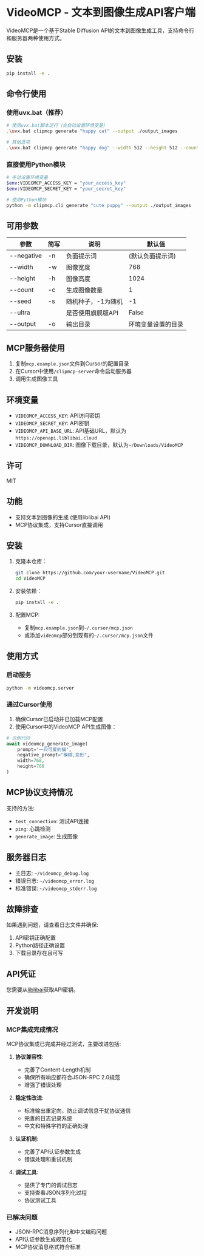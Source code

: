 # VideoMCP - 文本到图像生成API客户端

VideoMCP是一个基于Stable Diffusion API的文本到图像生成工具，支持命令行和服务器两种使用方式。

## 安装

```bash
pip install -e .
```

## 命令行使用

### 使用uvx.bat（推荐）

```bash
# 使用uvx.bat脚本运行（会自动设置环境变量）
.\uvx.bat clipmcp generate "happy cat" --output ./output_images

# 其他选项
.\uvx.bat clipmcp generate "happy dog" --width 512 --height 512 --count 3 --ultra
```

### 直接使用Python模块

```bash
# 手动设置环境变量
$env:VIDEOMCP_ACCESS_KEY = "your_access_key"
$env:VIDEOMCP_SECRET_KEY = "your_secret_key"

# 使用Python模块
python -m clipmcp.cli generate "cute puppy" --output ./output_images
```

## 可用参数

| 参数 | 简写 | 说明 | 默认值 |
|------|-----|------|-------|
| --negative | -n | 负面提示词 | (默认负面提示词) |
| --width | -w | 图像宽度 | 768 |
| --height | -h | 图像高度 | 1024 |
| --count | -c | 生成图像数量 | 1 |
| --seed | -s | 随机种子，-1为随机 | -1 |
| --ultra | | 是否使用旗舰版API | False |
| --output | -o | 输出目录 | 环境变量设置的目录 |

## MCP服务器使用

1. 复制`mcp.example.json`文件到Cursor的配置目录
2. 在Cursor中使用`/clipmcp-server`命令启动服务器
3. 调用生成图像工具

## 环境变量

- `VIDEOMCP_ACCESS_KEY`: API访问密钥
- `VIDEOMCP_SECRET_KEY`: API密钥
- `VIDEOMCP_API_BASE_URL`: API基础URL，默认为`https://openapi.liblibai.cloud`
- `VIDEOMCP_DOWNLOAD_DIR`: 图像下载目录，默认为`~/Downloads/VideoMCP`

## 许可

MIT

## 功能

- 支持文本到图像的生成 (使用liblibai API)
- MCP协议集成，支持Cursor直接调用

## 安装

1. 克隆本仓库：
   ```bash
   git clone https://github.com/your-username/VideoMCP.git
   cd VideoMCP
   ```

2. 安装依赖：
   ```bash
   pip install -e .
   ```

3. 配置MCP:
   - 复制`mcp.example.json`到`~/.cursor/mcp.json`
   - 或添加`videomcp`部分到现有的`~/.cursor/mcp.json`文件

## 使用方式

### 启动服务

```bash
python -m videomcp.server
```

### 通过Cursor使用

1. 确保Cursor已启动并已加载MCP配置
2. 使用Cursor中的VideoMCP API生成图像：

```python
# 示例代码
await videomcp_generate_image(
    prompt="一只可爱的猫",
    negative_prompt="模糊,变形",
    width=768,
    height=768
)
```

## MCP协议支持情况

支持的方法:
- `test_connection`: 测试API连接
- `ping`: 心跳检测
- `generate_image`: 生成图像

## 服务器日志

- 主日志: `~/videomcp_debug.log`
- 错误日志: `~/videomcp_error.log`
- 标准错误: `~/videomcp_stderr.log`

## 故障排查

如果遇到问题，请查看日志文件并确保:
1. API密钥正确配置
2. Python路径正确设置
3. 下载目录存在且可写

## API凭证

您需要从[liblibai](https://www.liblibai.com)获取API密钥。

## 开发说明

### MCP集成完成情况

MCP协议集成已完成并经过测试，主要改进包括:

1. **协议兼容性**:
   - 完善了Content-Length机制
   - 确保所有响应都符合JSON-RPC 2.0规范
   - 增强了错误处理

2. **稳定性改进**:
   - 标准输出重定向，防止调试信息干扰协议通信
   - 完善的日志记录系统
   - 中文和特殊字符的正确处理

3. **认证机制**:
   - 完善了API认证参数生成
   - 错误处理和重试机制

4. **调试工具**:
   - 提供了专门的调试日志
   - 支持查看JSON序列化过程
   - 协议测试工具

### 已解决问题

- JSON-RPC消息序列化和中文编码问题
- API认证参数生成规范化
- MCP协议消息格式符合标准
